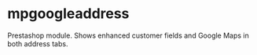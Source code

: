 # mpgoogleaddress
Prestashop module. Shows enhanced customer fields and Google Maps in both address tabs.
